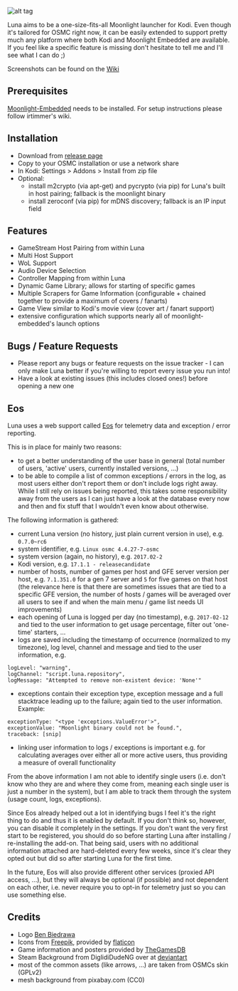 ![alt tag](https://raw.github.com/wackerl91/luna/master/icon.png)

Luna aims to be a one-size-fits-all Moonlight launcher for Kodi. Even though it's tailored for OSMC right now, it can be easily extended to support pretty much any platform where both Kodi and Moonlight Embedded are available. 
If you feel like a specific feature is missing don't hesitate to tell me and I'll see what I can do ;) 

Screenshots can be found on the [Wiki](https://github.com/wackerl91/luna/wiki)

## Prerequisites
[Moonlight-Embedded](https://github.com/irtimmer/moonlight-embedded) needs to be installed. For setup instructions please follow irtimmer's wiki.

## Installation
- Download from [release page](https://github.com/wackerl91/luna/releases)
- Copy to your OSMC installation or use a network share
- In Kodi: Settings > Addons > Install from zip file
- Optional:
    - install m2crypto (via apt-get) and pycrypto (via pip) for Luna's built in host pairing; fallback is the moonlight binary
    - install zeroconf (via pip) for mDNS discovery; fallback is an IP input field

## Features
- GameStream Host Pairing from within Luna
- Multi Host Support
- WoL Support
- Audio Device Selection
- Controller Mapping from within Luna
- Dynamic Game Library; allows for starting of specific games
- Multiple Scrapers for Game Information (configurable + chained together to provide a maximum of covers / fanarts)
- Game View similar to Kodi's movie view (cover art / fanart support)
- extensive configuration which supports nearly all of moonlight-embedded's launch options

## Bugs / Feature Requests
- Please report any bugs or feature requests on the issue tracker - I can only make Luna better if you're willing to report every issue you run into!
- Have a look at existing issues (this includes closed ones!) before opening a new one

## Eos
Luna uses a web support called [Eos](https://github.com/wackerl91/eos) for telemetry data and exception / error reporting.

This is in place for mainly two reasons:
- to get a better understanding of the user base in general (total number of users, 'active' users, currently installed versions, ...)
- to be able to compile a list of common exceptions / errors in the log, as most users either don't report them or don't include logs right away.
While I still rely on issues being reported, this takes some responsibility away from the users as I can just have a look at the database
every now and then and fix stuff that I wouldn't even know about otherwise.

The following information is gathered:
- current Luna version (no history, just plain current version in use), e.g. `0.7.0~rc6`
- system identifier, e.g. `Linux osmc 4.4.27-7-osmc`
- system version (again, no history), e.g. `2017.02-2`
- Kodi version, e.g. `17.1.1 - releasecandidate`
- number of hosts, number of games per host and GFE server version per host, e.g. `7.1.351.0` for a gen 7 server and `5` for five games on that host
(the relevance here is that there are sometimes issues that are tied to a specific GFE version, the number of hosts / games will be averaged
over all users to see if and when the main menu / game list needs UI improvements)
- each opening of Luna is logged per day (no timestamp), e.g. `2017-02-12` and tied to the user information to get usage percentage, filter out 'one-time' starters, ...
- logs are saved including the timestamp of occurrence (normalized to my timezone), log level, channel and message and tied to the user information, e.g.
```
logLevel: "warning",
logChannel: "script.luna.repository",
logMessage: "Attempted to remove non-existent device: 'None'"
```
- exceptions contain their exception type, exception message and a full stacktrace leading up to the failure; again tied to the user information. Example:
```
exceptionType: "<type 'exceptions.ValueError'>",
exceptionValue: "Moonlight binary could not be found.",
traceback: [snip]

```
- linking user information to logs / exceptions is important e.g. for calculating averages over either all or more active users, thus providing a
measure of overall functionality

From the above information I am not able to identify single users (i.e. don't know who they are and where they come from, meaning each single user is just a number in the system),
but I am able to track them through the system (usage count, logs, exceptions).

Since Eos already helped out a lot in identifying bugs I feel it's the right thing to do and thus it is enabled by default. If you don't think so,
however, you can disable it completely in the settings. If you don't want the very first start to be registered, you should do so before starting
Luna after installing / re-installing the add-on. That being said, users with no additional information attached are hard-deleted every few weeks, since it's clear they
opted out but did so after starting Luna for the first time.

In the future, Eos will also provide different other services (proxied API access, ...), but they will always be optional (if possible) and not dependent on each other,
i.e. never require you to opt-in for telemetry just so you can use something else.

## Credits
- Logo [Ben Biedrawa](http://BengerengTV.com)
- Icons from [Freepik](http://www.flaticon.com/authors/freepik), provided by [flaticon](www.flaticon.com)
- Game information and posters provided by [TheGamesDB](http://thegamesdb.net)
- Steam Background from DiglidiDudeNG over at [deviantart](http://diglididudeng.deviantart.com/art/Steam-Wallpaper-Globe-458081397)
- most of the common assets (like arrows, ...) are taken from OSMCs skin (GPLv2)
- mesh background from pixabay.com (CC0)
